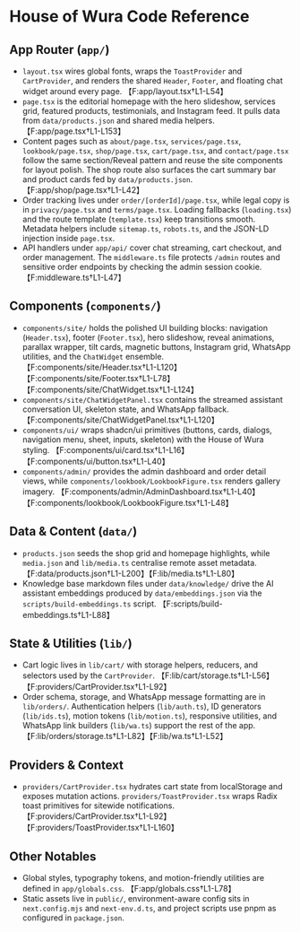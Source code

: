 # House of Wura Code Reference

## App Router (`app/`)
- `layout.tsx` wires global fonts, wraps the `ToastProvider` and `CartProvider`, and renders the shared `Header`, `Footer`, and floating chat widget around every page. 【F:app/layout.tsx†L1-L54】
- `page.tsx` is the editorial homepage with the hero slideshow, services grid, featured products, testimonials, and Instagram feed. It pulls data from `data/products.json` and shared media helpers. 【F:app/page.tsx†L1-L153】
- Content pages such as `about/page.tsx`, `services/page.tsx`, `lookbook/page.tsx`, `shop/page.tsx`, `cart/page.tsx`, and `contact/page.tsx` follow the same section/Reveal pattern and reuse the site components for layout polish. The shop route also surfaces the cart summary bar and product cards fed by `data/products.json`. 【F:app/shop/page.tsx†L1-L42】
- Order tracking lives under `order/[orderId]/page.tsx`, while legal copy is in `privacy/page.tsx` and `terms/page.tsx`. Loading fallbacks (`loading.tsx`) and the route template (`template.tsx`) keep transitions smooth. Metadata helpers include `sitemap.ts`, `robots.ts`, and the JSON-LD injection inside `page.tsx`.
- API handlers under `app/api/` cover chat streaming, cart checkout, and order management. The `middleware.ts` file protects `/admin` routes and sensitive order endpoints by checking the admin session cookie. 【F:middleware.ts†L1-L47】

## Components (`components/`)
- `components/site/` holds the polished UI building blocks: navigation (`Header.tsx`), footer (`Footer.tsx`), hero slideshow, reveal animations, parallax wrapper, tilt cards, magnetic buttons, Instagram grid, WhatsApp utilities, and the `ChatWidget` ensemble. 【F:components/site/Header.tsx†L1-L120】【F:components/site/Footer.tsx†L1-L78】【F:components/site/ChatWidget.tsx†L1-L124】
- `components/site/ChatWidgetPanel.tsx` contains the streamed assistant conversation UI, skeleton state, and WhatsApp fallback. 【F:components/site/ChatWidgetPanel.tsx†L1-L120】
- `components/ui/` wraps shadcn/ui primitives (buttons, cards, dialogs, navigation menu, sheet, inputs, skeleton) with the House of Wura styling. 【F:components/ui/card.tsx†L1-L16】【F:components/ui/button.tsx†L1-L40】
- `components/admin/` provides the admin dashboard and order detail views, while `components/lookbook/LookbookFigure.tsx` renders gallery imagery. 【F:components/admin/AdminDashboard.tsx†L1-L40】【F:components/lookbook/LookbookFigure.tsx†L1-L48】

## Data & Content (`data/`)
- `products.json` seeds the shop grid and homepage highlights, while `media.json` and `lib/media.ts` centralise remote asset metadata. 【F:data/products.json†L1-L200】【F:lib/media.ts†L1-L80】
- Knowledge base markdown files under `data/knowledge/` drive the AI assistant embeddings produced by `data/embeddings.json` via the `scripts/build-embeddings.ts` script. 【F:scripts/build-embeddings.ts†L1-L88】

## State & Utilities (`lib/`)
- Cart logic lives in `lib/cart/` with storage helpers, reducers, and selectors used by the `CartProvider`. 【F:lib/cart/storage.ts†L1-L56】【F:providers/CartProvider.tsx†L1-L92】
- Order schema, storage, and WhatsApp message formatting are in `lib/orders/`. Authentication helpers (`lib/auth.ts`), ID generators (`lib/ids.ts`), motion tokens (`lib/motion.ts`), responsive utilities, and WhatsApp link builders (`lib/wa.ts`) support the rest of the app. 【F:lib/orders/storage.ts†L1-L82】【F:lib/wa.ts†L1-L52】

## Providers & Context
- `providers/CartProvider.tsx` hydrates cart state from localStorage and exposes mutation actions. `providers/ToastProvider.tsx` wraps Radix toast primitives for sitewide notifications. 【F:providers/CartProvider.tsx†L1-L92】【F:providers/ToastProvider.tsx†L1-L160】

## Other Notables
- Global styles, typography tokens, and motion-friendly utilities are defined in `app/globals.css`. 【F:app/globals.css†L1-L78】
- Static assets live in `public/`, environment-aware config sits in `next.config.mjs` and `next-env.d.ts`, and project scripts use pnpm as configured in `package.json`.

